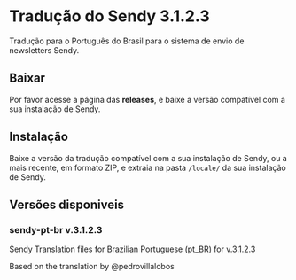 # Tradução do Sendy 3.1.2.3

Tradução para o Português do Brasil para o sistema de envio de newsletters Sendy.

## Baixar

Por favor acesse a página das **releases**, e baixe a versão compatível com a sua instalação de Sendy.

## Instalação

Baixe a versão da tradução compatível com a sua instalação de Sendy, ou a mais recente, em formato ZIP, e extraia na pasta `/locale/` da sua instalação de Sendy.

## Versões disponiveis

### sendy-pt-br v.3.1.2.3
Sendy Translation files for Brazilian Portuguese (pt_BR) for v.3.1.2.3

Based on the translation by @pedrovillalobos
